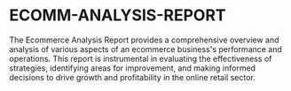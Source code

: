 # ECOMM-ANALYSIS-REPORT
The Ecommerce Analysis Report provides a comprehensive overview and analysis of various aspects of an ecommerce business's performance and operations. This report is instrumental in evaluating the effectiveness of strategies, identifying areas for improvement, and making informed decisions to drive growth and profitability in the online retail sector.
